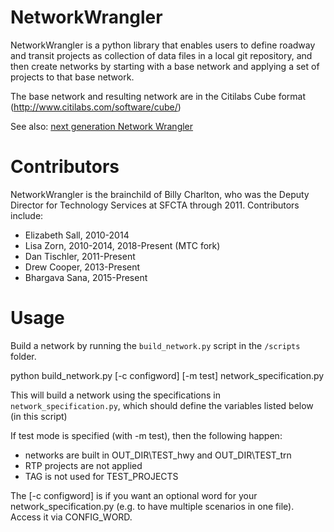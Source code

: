 NetworkWrangler
===============

NetworkWrangler is a python library that enables users to define roadway
and transit projects as collection of data files in a local git repository,
and then create networks by starting with a base network and applying a
set of projects to that base network.

The base network and resulting network are in the Citilabs Cube format (http://www.citilabs.com/software/cube/)

See also: [next generation Network Wrangler](https://github.com/wsp-sag/network_wrangler)

Contributors
=======
NetworkWrangler is the brainchild of Billy Charlton, who was the Deputy Director for Technology Services at SFCTA through 2011.
Contributors include:
* Elizabeth Sall, 2010-2014
* Lisa Zorn, 2010-2014, 2018-Present (MTC fork)
* Dan Tischler, 2011-Present
* Drew Cooper, 2013-Present
* Bhargava Sana, 2015-Present

Usage
=======

Build a network by running the `build_network.py` script  in the `/scripts` folder.

   python build_network.py [-c configword] [-m test] network_specification.py


This will build a network using the specifications in `network_specification.py`, which should define the variables listed below (in this script)
  
If test mode is specified (with -m test), then the following happen:
  * networks are built in OUT_DIR\TEST_hwy and OUT_DIR\TEST_trn
  * RTP projects are not applied
  * TAG is not used for TEST_PROJECTS
    
The [-c configword] is if you want an optional word for your network_specification.py
  (e.g. to have multiple scenarios in one file).  Access it via CONFIG_WORD.
